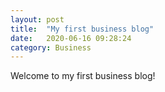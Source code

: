 ```yaml
---
layout: post
title:  "My first business blog"
date:   2020-06-16 09:28:24
category: Business
---
```

Welcome to my first business blog!